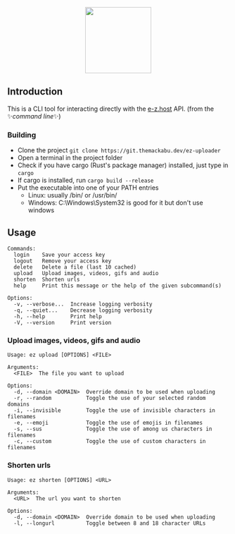 <p align="center"><img style="width: 150px;" src="https://r2.e-z.host/21c2dfbb-4d82-4c2a-a45e-3dee4795515c/hedta24p.png"></p>

## Introduction

This is a CLI tool for interacting directly with the [e-z.host](https://ez.gg) API. (from the ✨*command line*✨)

### Building

- Clone the project `git clone https://git.themackabu.dev/ez-uploader`
- Open a terminal in the project folder
- Check if you have cargo (Rust's package manager) installed, just type in `cargo`
- If cargo is installed, run `cargo build --release`
- Put the executable into one of your PATH entries
  - Linux: usually /bin/ or /usr/bin/
  - Windows: C:\Windows\System32 is good for it but don't use windows

## Usage

```
Commands:
  login    Save your access key
  logout   Remove your access key
  delete   Delete a file (last 10 cached)
  upload   Upload images, videos, gifs and audio
  shorten  Shorten urls
  help     Print this message or the help of the given subcommand(s)

Options:
  -v, --verbose...  Increase logging verbosity
  -q, --quiet...    Decrease logging verbosity
  -h, --help        Print help
  -V, --version     Print version
```

### Upload images, videos, gifs and audio

```
Usage: ez upload [OPTIONS] <FILE>

Arguments:
  <FILE>  The file you want to upload

Options:
  -d, --domain <DOMAIN>  Override domain to be used when uploading
  -r, --random           Toggle the use of your selected random domains
  -i, --invisible        Toggle the use of invisible characters in filenames
  -e, --emoji            Toggle the use of emojis in filenames
  -s, --sus              Toggle the use of among us characters in filenames
  -c, --custom           Toggle the use of custom characters in filenames
```

### Shorten urls

```
Usage: ez shorten [OPTIONS] <URL>

Arguments:
  <URL>  The url you want to shorten

Options:
  -d, --domain <DOMAIN>  Override domain to be used when uploading
  -l, --longurl          Toggle between 8 and 18 character URLs
```
